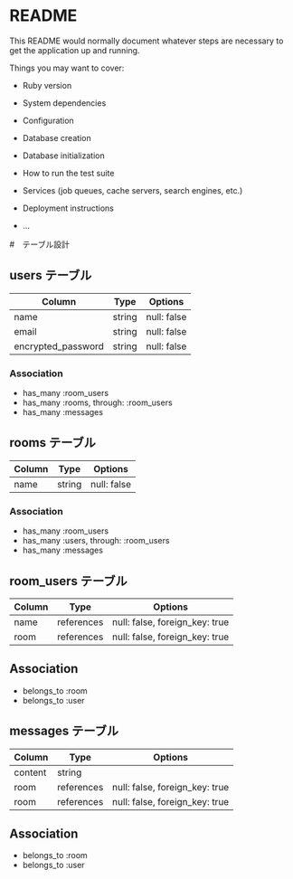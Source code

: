 # README

This README would normally document whatever steps are necessary to get the
application up and running.

Things you may want to cover:

* Ruby version

* System dependencies

* Configuration

* Database creation

* Database initialization

* How to run the test suite

* Services (job queues, cache servers, search engines, etc.)

* Deployment instructions

* ...

#　テーブル設計

## users テーブル

|Column             | Type   | Options     |
|------------------ | ------ | ----------- |
|name               | string | null: false |
|email              | string | null: false |
|encrypted_password | string | null: false |

### Association

- has_many :room_users
- has_many :rooms, through: :room_users
- has_many :messages

## rooms テーブル

|Column | Type   | Options     |
|-------| ------ | ----------- |
|name   | string | null: false |

### Association

- has_many :room_users
- has_many :users, through: :room_users
- has_many :messages

## room_users テーブル

|Column | Type       | Options                        |
|-------| ---------- | ------------------------------ |
|name   | references | null: false, foreign_key: true |
|room   | references | null: false, foreign_key: true |

## Association

- belongs_to :room
- belongs_to :user

## messages テーブル

|Column    | Type       | Options                        |
|--------- | ---------- | ------------------------------ |
|content   | string     |                                |
|room      | references | null: false, foreign_key: true |
|room      | references | null: false, foreign_key: true |

## Association

- belongs_to :room
- belongs_to :user